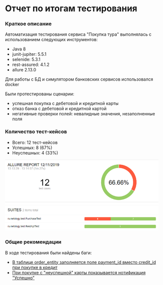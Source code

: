 # Отчет по итогам тестирования

### Краткое описание

Автоматизация тестирования сервиса "Покупка тура" выполнялась с использованием следующих инструментов:

* Java 8
* junit-jupiter: 5.5.1
* selenide: 5.3.1
* rest-assured: 4.1.2
* allure 2.13.0

Для работы с БД и симулятором банковских сервисов использовался docker

Были протестированы сценарии:
* успешная покупка с дебетовой и кредитной карты
* отказ банка с дебетовой и кредитной картой
* негативные проверки полей: невалидные значения, незаполненные поля

### Количество тест-кейсов

* Всего: 12 тест-кейсов
* Успешных: 8 (67%)
* Неуспешных: 4 (33%)


![](img/allure.png)


### Общие рекомендации

В ходе тестирования были найдены баги:
* [В таблице order_entity заполняется поле payment_id вместо credit_id при покупке в кредит](https://github.com/falkona/qa-diploma/issues/7)
* [При покупке с "неуспешной" карты показывается нотификация "Успешно"](https://github.com/falkona/qa-diploma/issues/8)

